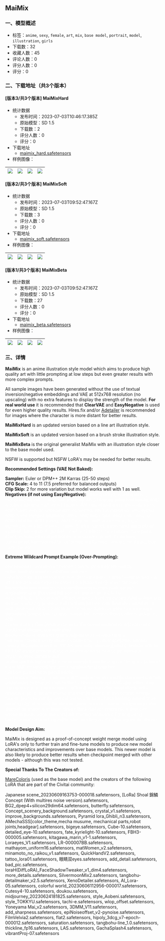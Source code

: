 ## MaiMix
### 一、模型概述

- 标签：`anime`, `sexy`, `female`, `art`, `mix`, `base model`, `portrait`, `model`, `illustration`, `girls`
- 下载数：32
- 收藏人数：45
- 评论人数：0
- 评分人数：0
- 评分：0

### 二、下载地址（共3个版本）

#### [版本3/共3个版本] MaiMixHard

- 统计数据
  - 发布时间：2023-07-03T10:46:17.385Z
  - 原始模型：SD 1.5
  - 下载数：2
  - 评分人数：0
  - 评分：0
- 下载地址
  - [maimix_hard.safetensors](https://civitai.com/api/download/models/109331)
- 样例图像：

| <img src="https://image.civitai.com/xG1nkqKTMzGDvpLrqFT7WA/6c2ae51e-6443-4c16-8add-9489a935d2f4/width=450/1388047.jpeg" /> | <img src="https://image.civitai.com/xG1nkqKTMzGDvpLrqFT7WA/f3d31849-50e9-4d8f-bcce-1347c57f6a08/width=450/1388048.jpeg" /> | <img src="https://image.civitai.com/xG1nkqKTMzGDvpLrqFT7WA/e1358d18-5fc5-485a-915f-c345333e1763/width=450/1388051.jpeg" /> | <img src="https://image.civitai.com/xG1nkqKTMzGDvpLrqFT7WA/695c78b0-55fd-41ed-b7c5-e62f385da6e7/width=450/1388049.jpeg" /> |
| ---- | ---- | ---- | ---- |

#### [版本2/共3个版本] MaiMixSoft

- 统计数据
  - 发布时间：2023-07-03T09:52:47.167Z
  - 原始模型：SD 1.5
  - 下载数：3
  - 评分人数：0
  - 评分：0
- 下载地址
  - [maimix_soft.safetensors](https://civitai.com/api/download/models/109206)
- 样例图像：

| <img src="https://image.civitai.com/xG1nkqKTMzGDvpLrqFT7WA/45322bf1-3c36-4e51-99d3-835b0b3c6532/width=450/1385647.jpeg" /> | <img src="https://image.civitai.com/xG1nkqKTMzGDvpLrqFT7WA/915433ea-ab88-4ff2-9fd6-22979c7746c3/width=450/1403085.jpeg" /> | <img src="https://image.civitai.com/xG1nkqKTMzGDvpLrqFT7WA/6a1d460c-78b1-4fb5-91b0-8a6936e41f51/width=450/1385650.jpeg" /> | <img src="https://image.civitai.com/xG1nkqKTMzGDvpLrqFT7WA/038d172c-a9ea-43e9-a633-3c7ab642fd59/width=450/1385649.jpeg" /> |
| ---- | ---- | ---- | ---- |

#### [版本1/共3个版本] MaiMixBeta

- 统计数据
  - 发布时间：2023-07-03T09:52:47.167Z
  - 原始模型：SD 1.5
  - 下载数：27
  - 评分人数：0
  - 评分：0
- 下载地址
  - [maimix_beta.safetensors](https://civitai.com/api/download/models/109091)
- 样例图像：

| <img src="https://image.civitai.com/xG1nkqKTMzGDvpLrqFT7WA/312c5e36-f289-4db6-b590-d0e08e752b23/width=450/1383384.jpeg" /> | <img src="https://image.civitai.com/xG1nkqKTMzGDvpLrqFT7WA/e7acbd29-7ab4-4aea-ae76-f8e7cd5d249f/width=450/1383383.jpeg" /> | <img src="https://image.civitai.com/xG1nkqKTMzGDvpLrqFT7WA/d45a6ef8-72ea-4551-bf93-9f18a68cf41a/width=450/1383387.jpeg" /> | <img src="https://image.civitai.com/xG1nkqKTMzGDvpLrqFT7WA/5a423b7f-f6ac-4f41-bced-78b1928755eb/width=450/1383386.jpeg" /> |
| ---- | ---- | ---- | ---- |


### 三、详情
<p><strong>MaiMix</strong> is an anime illustration style model which aims to produce high quality art with little prompting at low steps but even greater results with more complex prompts.</p><p></p><p>All sample images have been generated without the use of textual inversion/negative embeddings and VAE at 512x768 resolution (no upscaling) with no extra features to display the strength of the model. <strong>For real world use</strong> it is recommended that <strong>ClearVAE</strong> and <strong>EasyNegative</strong> is used for even higher quality results. Hires.fix and/or <a target="_blank" rel="ugc" href="https://github.com/Bing-su/adetailer">Adetailer</a> is recommended for images where the character is more distant for better results.</p><p></p><p><strong>MaiMixHard</strong> is an updated version based on a line art illustration style.</p><p><strong>MaiMixSoft</strong> is an updated version based on a brush stroke illustration style.</p><p><strong>MaiMixBeta</strong> is the original generalist MaiMix with an illustration style closer to the base model used.</p><p></p><p>NSFW is supported but NSFW LoRA's may be needed for better results.</p><p></p><p><strong>Recommended Settings (VAE Not Baked):</strong></p><p><strong>Sampler:</strong> Euler or DPM++ 2M Karras (25-50 steps)<br /><strong>CFG Scale:</strong> 4 to 11 (7.5 preferred for balanced outputs)<br /><strong>Clip Skip:</strong> 2 for more variation but model works well with 1 as well.<br /><strong>Negatives (if not using EasyNegative):</strong> <span style="color:rgba(255, 255, 255, 0.9)">((low quality!!, worst quality!!, monochrome noir)), AND bad anatomy, AND hideous extra bad hands, AND auxiliary missing malformed fingers, AND unrefined duplicate body parts, AND fused overlap unseparated conjoined, AND (strabismus, (red eyes)), AND fused merged additional arms, AND baby face, AND child, AND loli, AND childlike, AND young, AND (((corner text!, watermark!, logo!, signature!, words!, letters!, content!, artist name!, trademark!, inscription!, symbol!, hieroglyph!, glyphs!, type!, scribble!))), face tattoos, face paint, scars, misplaced multiple boobs, inaccurate nipples, Asian face, transsexual, hermaphrodite, deformed malformed, twisted, mutilated, blur, haze, censor</span></p><p></p><p><strong>Extreme Wildcard Prompt Example (Over-Prompting):</strong></p><p><span style="color:rgba(255, 255, 255, 0.9)">professional|commercial|finished colorful|pristine|dark|saintly reflective|iridescent|crystalline|textured polychromatic|immersive|transcendent|cinematic|surreal|phantasmagoria intricate|delicate|exquisite detail floral|snowflake|sunset tattooed fashionista|executive|goth|student|swordswoman|punk|seraph angled|dynamic|focused full portrait masterpiece CGI by wlop|WENJR|ufotable AND attractive|seductive|trendy|beautiful|mature and womanly|alluring|proportional|motherly|subservient|homely|casual|erotic with jewel-like color contacts and ((((salon dyed complex hair wearing a sleeveless|simple low-cut sportswear belt kimono|dress uniform jacket)))) AND contemporary|Desi|Arabian|Oriental|European|multinational|cybernetic traditional|elegant|sophisticated fractal|endless|entrancing|infinite|perpetual|abstract mural natural|ambient|moody ancient|opulent|fancy cityscape|dusk fantasy beauty showpiece outline BREAK aesthetic|pleasing|artistic|tasteful official 8K HDR anime|photorealistic outdoors|oceanic|scenic|picteresque depth|layered|dimensional landscape|background|theme|scenery|silhouette original film grain polaroid style AND enhanced|featured|complete|final|enriched rainbow|pastel|neon|psychedelic continuous|flowing|curvaceous|diffuse|eternal encased|juxtaposed|overlap underwater bubble jellyfish butterfly bloom concept AND absurdres ultra high quality sharp|extravagant|defined|precise|crisp resolution|clarity magical|cryptic|arcane mystic|majestic|dramatic|action cosmic energy modern|excessivism|analytical perfect|fantastic|breathtaking award|prize winning digital movie|blockbuster game release coverart wallpaper poster illustration image with hand-drawn thick|distinct brush|ink|watercolor stroke|impasto edge line shift|shimmering volumetric lighting using Unity|Unreal|Octane Engine|Render trending on Pixiv|Instagram|Artstation</span></p><p></p><p><strong>Model Design Aim:</strong></p><p>MaiMix is designed as a proof-of-concept weight merge model using LoRA's only to further train and fine-tune models to produce new model characteristics and improvements over base models. This newer model is also likely to produce better results when checkpoint merged with other models - although this was not tested.</p><p></p><p><strong>Special Thanks To The Creators of:</strong></p><p><a target="_blank" rel="ugc" href="https://huggingface.co/Lucetepolis/MareColoris">MareColoris</a> (used as the base model) and the creators of the following LoRA that are part of the Civitai community:</p><p>Japanese scene_20230609163753-000018.safetensors, [LoRa] Shoal 錦鱗 Concept (With multires noise version).safetensors, BG2_dpep4+silicon29dim64.safetensors, butterfly.safetensors, Concept_scenery_background.safetensors, crystal_v1.safetensors, improve_backgrounds.safetensors, Pyramid lora_Ghibli_n3.safetensors, AMechaSSS[color_theme,mecha musume, mechanical parts,robot joints,headgear].safetensors, bigeye.safetensors, Cube-10.safetensors, detailed_eye-10.safetensors, fate_kyrielight-10.safetensors, FBH3-000005.safetensors, kitagawa_marin_v1-1.safetensors, Loraeyes_V1.safetensors, LR-000007BB.safetensors, mathayom_uniform16.safetensors, matWomen_v2.safetensors, minamoto_no_raikou_v1.safetensors, QuickHandV2.safetensors, tattoo_lora01.safetensors, 眼睛双eyes.safetensors, add_detail.safetensors, bad_pic.safetensors, loraH(DiffLoRA)_FaceShadowTweaker_v1_dim4.safetensors, more_details.safetensors, SilvermoonMix2.safetensors, tangbohu-detailmaker_v2.5.safetensors, XenoDetailer.safetensors, AI_Lora-05.safetensors, colorful world_20230606112956-000017.safetensors, Cutesy4-10.safetensors, doukou.safetensors, midjourney_20230624181825.safetensors, style_Aobeni.safetensors, style_TOKKYU.safetensors, tachi-e.safetensors, wlop_offset.safetensors, Yoneyama Mai_v2.safetensors, 3DMM_V11.safetensors, add_sharpness.safetensors, epiNoiseoffset_v2-pynoise.safetensors, FilmVelvia2.safetensors, flat2.safetensors, hipoly_3dcg_v7-epoch-000012.safetensors, saturation.safetensors, tangbohu-line_1.0.safetensors, thickline_fp16.safetensors, LAS.safetensors, GachaSplash4.safetensors, vibrantProj-07.safetensors</p><p></p>